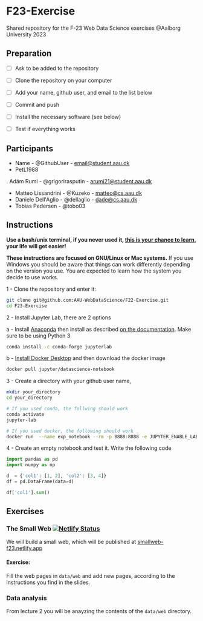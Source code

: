 # F23-Exercise

Shared repository for the F-23 Web Data Science exercises @Aalborg University 2023




## Preparation

- [ ] Ask to be added to the repository
- [ ] Clone the repository on your computer
- [ ] Add your name, github user, and email to the list below
- [ ] Commit and push
- [ ] Install the necessary software (see below)
- [ ] Test if everything works


## Participants


- Name - @GithubUser - <email@student.aau.dk>
- PetL1988

. Adám Rumi - @grigorirasputin - <arumi21@student.aau.dk>
- Matteo Lissandrini - @Kuzeko - <matteo@cs.aau.dk>
- Daniele Dell'Aglio - @dellaglio - <dade@cs.aau.dk>
- Tobias Pedersen - @tobo03




## Instructions


**Use a bash/unix terminal, if you never used it, [this is your chance to learn](https://fileadmin.cs.lth.se/cs/education/edaf05/terminal.pdf), your life will get easier!**

**These instructions are focused on GNU/Linux or Mac systems.** 
If you use Windows you should be aware that things can work differently depending on the version you use.
You are expected to learn how the system you decide to use works.


1 - Clone the repository and enter it:

 ```bash
 git clone git@github.com:AAU-WebDataScience/F22-Exercise.git
 cd F23-Exercise
 ```

2 - Install Jupyter Lab, there are 2 options

  a - Install [Anaconda](https://docs.conda.io/projects/conda/en/latest/user-guide/install/) then install as described [on the documentation](https://jupyterlab.readthedocs.io/en/stable/getting_started/installation.html). Make sure to be using Python 3

   ```bash
   conda install -c conda-forge jupyterlab
   ```

  b - [Install Docker Desktop](https://docs.docker.com/engine/install/#desktop) and then download the docker image

   ```bash
   docker pull jupyter/datascience-notebook
   ```

3 - Create a directory with your github user name, 

  ```bash
  mkdir your_directory
  cd your_directory

  # If you used conda, the follwing should work
  conda activate
  jupyter-lab

  # If you used docker, the following should work
  docker run  --name exp_notebook --rm -p 8888:8888 -e JUPYTER_ENABLE_LAB=yes -v "$PWD":/home/jovyan jupyter/datascience-notebook
  ```


4 - Create an empty notebook and test it. Write the following code

  ```python
  import pandas as pd
  import numpy as np

  d  = {'col1': [1, 2], 'col2': [3, 4]}
  df = pd.DataFrame(data=d)

  df['col1'].sum()
  ```



## Exercises


### The Small Web  [![Netlify Status](https://api.netlify.com/api/v1/badges/3678f789-19c3-4f08-9d36-c2ed4fdb1e0e/deploy-status)](https://app.netlify.com/sites/smallweb-f23/deploys)
We will build a small web, which will be published at [smallweb-f23.netlify.app](https://smallweb-f23.netlify.app/)

#### Exercise:
Fill the web pages in `data/web` and add new pages, according to the instructions you find in the slides.

### Data analysis
From lecture 2 you will be anayzing the contents of the `data/web`  directory.



